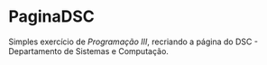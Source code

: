 # PaginaDSC
Simples exercício de *Programação III*, recriando a página do DSC - Departamento de Sistemas e Computação.